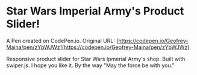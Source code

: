 # Star Wars Imperial Army's Product Slider!

A Pen created on CodePen.io. Original URL: [https://codepen.io/Geofrey-Maina/pen/zYbWJWz](https://codepen.io/Geofrey-Maina/pen/zYbWJWz).

Responsive product slider for Star Wars Ipmerial Army's shop. Built with swiper.js.  I hope you like it.  By the way "May the force be with you."